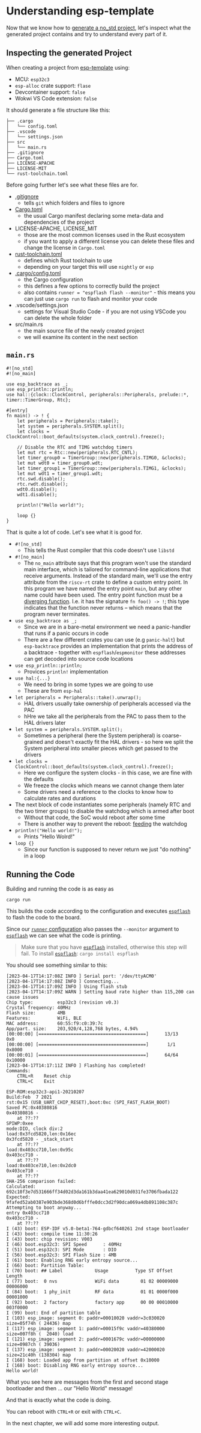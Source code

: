 # Understanding esp-template

Now that we know how to [generate a no_std project], let's inspect what the generated
project contains and try to understand every part of it.

## Inspecting the generated Project

When creating a project from [esp-template] using:
- MCU: `esp32c3`
- `esp-alloc` crate support: `flase`
- Devcontainer support: `false`
- Wokwi VS Code extension: `false`

It should generate a file structure like this:

```text
├── .cargo
│   └── config.toml
├── .vscode
│   └── settings.json
├── src
│   └── main.rs
├── .gitignore
├── Cargo.toml
├── LICENSE-APACHE
├── LICENSE-MIT
└── rust-toolchain.toml
```

Before going further let's see what these files are for.

- [.gitignore]
    - tells `git` which folders and files to ignore
- [Cargo.toml]
    - the usual Cargo manifest declaring some meta-data and dependencies of the project
- LICENSE-APACHE, LICENSE_MIT
    - those are the most common licenses used in the Rust ecosystem
    - if you want to apply a different license you can delete these files and change the license in `Cargo.toml`
- [rust-toolchain.toml]
    - defines which Rust toolchain to use
    - depending on your target this will use `nightly` or `esp`
- [.cargo/config.toml]
    - the Cargo configuration
    - this defines a few options to correctly build the project
    - also contains `runner = "espflash flash --monitor"` - this means you can just use `cargo run` to flash and monitor your code
- .vscode/settings.json
    - settings for Visual Studio Code - if you are not using VSCode you can delete the whole folder
- src/main.rs
    - the main source file of the newly created project
    - we will examine its content in the next section

## `main.rs`

```rust,ignore
#![no_std]
#![no_main]

use esp_backtrace as _;
use esp_println::println;
use hal::{clock::ClockControl, peripherals::Peripherals, prelude::*, timer::TimerGroup, Rtc};

#[entry]
fn main() -> ! {
    let peripherals = Peripherals::take();
    let system = peripherals.SYSTEM.split();
    let clocks = ClockControl::boot_defaults(system.clock_control).freeze();

    // Disable the RTC and TIMG watchdog timers
    let mut rtc = Rtc::new(peripherals.RTC_CNTL);
    let timer_group0 = TimerGroup::new(peripherals.TIMG0, &clocks);
    let mut wdt0 = timer_group0.wdt;
    let timer_group1 = TimerGroup::new(peripherals.TIMG1, &clocks);
    let mut wdt1 = timer_group1.wdt;
    rtc.swd.disable();
    rtc.rwdt.disable();
    wdt0.disable();
    wdt1.disable();

    println!("Hello world!");

    loop {}
}
```

That is quite a lot of code. Let's see what it is good for.

- `#![no_std]`
  - This tells the Rust compiler that this code doesn't use `libstd`
- `#![no_main]`
  - The `no_main` attribute says that this program won't use the standard main interface, which is tailored for command-line applications that receive arguments. Instead of the standard main, we'll use the entry attribute from the `riscv-rt` crate to define a custom entry point. In this program we have named the entry point `main`, but any other name could have been used. The entry point function must be a [diverging function]. I.e. it has the signature `fn foo() -> !`; this type indicates that the function never returns – which means that the program never terminates.
- `use esp_backtrace as _;`
  - Since we are in a bare-metal environment we need a panic-handler that runs if a panic occurs in code
  - There are a few different crates you can use (e.g `panic-halt`) but `esp-backtrace` provides an implementation that prints the address of a backtrace - together with `espflash`/`espmonitor` these addresses can get decoded into source code locations
- `use esp_println::println;`
  - Provices `println!` implementation
- `use hal:{...}`
  - We need to bring in some types we are going to use
  - These are from `esp-hal`
- `let peripherals = Peripherals::take().unwrap();`
  - HAL drivers usually take ownership of peripherals accessed via the PAC
  - hHre we take all the peripherals from the PAC to pass them to the HAL drivers later
- `let system = peripherals.SYSTEM.split();`
  - Sometimes a peripheral (here the System peripheral) is coarse-grained and doesn't exactly fit the HAL drivers - so here we split the System peripheral into smaller pieces which get passed to the drivers
- `let clocks = ClockControl::boot_defaults(system.clock_control).freeze();`
  - Here we configure the system clocks - in this case, we are fine with the defaults
  - We freeze the clocks which means we cannot change them later
  - Some drivers need a reference to the clocks to know how to calculate rates and durations
- The next block of code instantiates some peripherals (namely RTC and the two timer groups) to disable the watchdog which is armed after boot
  - Without that code, the SoC would reboot after some time
  - There is another way to prevent the reboot: [feeding](https://docs.rs/esp32c3-hal/0.2.0/esp32c3_hal/prelude/trait._embedded_hal_watchdog_Watchdog.html#tymethod.feed) the watchdog
- `println!("Hello world!");`
  - Prints "Hello Wolrd!"
- `loop {}`
  - Since our function is supposed to never return we just "do nothing" in a loop

## Running the Code

Building and running the code is as easy as

```shell
cargo run
```

This builds the code according to the configuration and executes [`espflash`] to flash the code to the board.

Since our [`runner` configuration] also passes the `--monitor` argument to [`espflash`] we can see what the code is printing.

> Make sure that you have [`espflash`] installed, otherwise this step will fail. To install [`espflash`]:
> `cargo install espflash`

You should see something similar to this:
```text
[2023-04-17T14:17:08Z INFO ] Serial port: '/dev/ttyACM0'
[2023-04-17T14:17:08Z INFO ] Connecting...
[2023-04-17T14:17:09Z INFO ] Using flash stub
[2023-04-17T14:17:09Z WARN ] Setting baud rate higher than 115,200 can cause issues
Chip type:         esp32c3 (revision v0.3)
Crystal frequency: 40MHz
Flash size:        4MB
Features:          WiFi, BLE
MAC address:       60:55:f9:c0:39:7c
App/part. size:    203,920/4,128,768 bytes, 4.94%
[00:00:00] [========================================]      13/13      0x0
[00:00:00] [========================================]       1/1       0x8000
[00:00:01] [========================================]      64/64      0x10000                                                                                                                    [2023-04-17T14:17:11Z INFO ] Flashing has completed!
Commands:
    CTRL+R    Reset chip
    CTRL+C    Exit

ESP-ROM:esp32c3-api1-20210207
Build:Feb  7 2021
rst:0x15 (USB_UART_CHIP_RESET),boot:0xc (SPI_FAST_FLASH_BOOT)
Saved PC:0x40380816
0x40380816 -
    at ??:??
SPIWP:0xee
mode:DIO, clock div:2
load:0x3fcd5820,len:0x16ec
0x3fcd5820 - _stack_start
    at ??:??
load:0x403cc710,len:0x95c
0x403cc710 -
    at ??:??
load:0x403ce710,len:0x2dc0
0x403ce710 -
    at ??:??
SHA-256 comparison failed:
Calculated: 692c10f3e7d531666ff34d02d3da161b3daa41ea629010d031fe3706fbada122
Expected: 9fafed52ab0387e903bde368d0d6bfffe0dcc3d2f90dca069a4db891108c387c
Attempting to boot anyway...
entry 0x403cc710
0x403cc710 -
    at ??:??
I (43) boot: ESP-IDF v5.0-beta1-764-gdbcf640261 2nd stage bootloader
I (43) boot: compile time 11:30:26
I (43) boot: chip revision: V003
I (46) boot.esp32c3: SPI Speed      : 40MHz
I (51) boot.esp32c3: SPI Mode       : DIO
I (56) boot.esp32c3: SPI Flash Size : 4MB
I (61) boot: Enabling RNG early entropy source...
I (66) boot: Partition Table:
I (70) boot: ## Label            Usage          Type ST Offset   Length
I (77) boot:  0 nvs              WiFi data        01 02 00009000 00006000
I (84) boot:  1 phy_init         RF data          01 01 0000f000 00001000
I (92) boot:  2 factory          factory app      00 00 00010000 003f0000
I (99) boot: End of partition table
I (103) esp_image: segment 0: paddr=00010020 vaddr=3c030020 size=05f74h ( 24436) map
I (117) esp_image: segment 1: paddr=00015f9c vaddr=40380000 size=007f8h (  2040) load
I (121) esp_image: segment 2: paddr=0001679c vaddr=00000000 size=0987ch ( 39036)
I (137) esp_image: segment 3: paddr=00020020 vaddr=42000020 size=21c40h (138304) map
I (168) boot: Loaded app from partition at offset 0x10000
I (168) boot: Disabling RNG early entropy source...
Hello world!
```

What you see here are messages from the first and second stage bootloader and then ... our "Hello World" message!

And that is exactly what the code is doing.

You can reboot with `CTRL+R` or exit with `CTRL+C`.

In the next chapter, we will add some more interesting output.

[generate a no_std project]: ../generate-project-from-template.md#esp-template
[esp-template]: https://github.com/esp-rs/esp-template
[.gitignore]: https://git-scm.com/docs/gitignore
[Cargo.toml]: https://doc.rust-lang.org/cargo/reference/manifest.html
[rust-toolchain.toml]: https://rust-lang.github.io/rustup/overrides.html#the-toolchain-file
[.cargo/config.toml]: https://doc.rust-lang.org/cargo/reference/config.html
[`espflash`]: https://github.com/esp-rs/espflash/tree/main/espflash
[`runner` configuration]: https://doc.rust-lang.org/cargo/reference/config.html#targettriplerunner
[diverging function]: https://doc.rust-lang.org/beta/rust-by-example/fn/diverging.html
